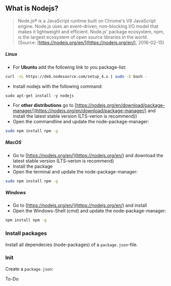 ## What is Nodejs?

>Node.js® is a JavaScript runtime built on Chrome's V8 JavaScript engine. Node.js uses an event-driven, non-blocking I/O model that makes it lightweight and efficient. Node.js' package ecosystem, npm, is the largest ecosystem of open source libraries in the world. 
>(Source: [https://nodejs.org/en/](https://nodejs.org/en/), 2016-02-15)

##### Linux

* For **Ubuntu** add the following link to you package-list:
```bash
curl -sL https://deb.nodesource.com/setup_4.x | sudo -E bash -
```
* Install nodejs with the following command:
```
sudo apt-get install -y nodejs
```
* For **other distributions** go to [https://nodejs.org/en/download/package-manager/](https://nodejs.org/en/download/package-manager/) and install the latest stable version (LTS-verion is recommend))
* Open the commandline and update the node-package-manager:

```bash
sudo npm install npm -g
```

##### MacOS

* Go to [https://nodejs.org/en/](https://nodejs.org/en/) and download the latest stable version (LTS-verion is recommend)
* Install the package
* Open the terminal and update the node-package-manager:
 
```bash
sudo npm install npm -g
```


##### Windows

* Go to [https://nodejs.org/en/](https://nodejs.org/en/) and install 
* Open the Windows-Shell (cmd) and update the node-package-manager:

```bash
npm install npm -g
```

### Install packages

Install all dependecies (node-packages) of a `package.json`-file.

### Init

Create a `package.json`:

To-Do